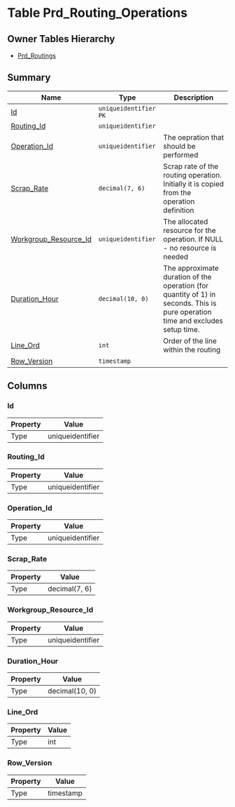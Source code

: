 # Table Prd_Routing_Operations


## Owner Tables Hierarchy

* [Prd_Routings](Prd_Routings.md)

## Summary

| Name | Type | Description |
| - | - | --- |
|[Id](#id)|`uniqueidentifier` `PK`||
|[Routing_Id](#routing_id)|`uniqueidentifier` ||
|[Operation_Id](#operation_id)|`uniqueidentifier` |The oepration that should be performed|
|[Scrap_Rate](#scrap_rate)|`decimal(7, 6)` |Scrap rate of the routing operation. Initially it is copied from the operation definition|
|[Workgroup_Resource_Id](#workgroup_resource_id)|`uniqueidentifier` |The allocated resource for the operation. If NULL - no resource is needed|
|[Duration_Hour](#duration_hour)|`decimal(10, 0)` |The approximate duration of the operation (for quantity of 1) in seconds. This is pure operation time and excludes setup time.|
|[Line_Ord](#line_ord)|`int` |Order of the line within the routing|
|[Row_Version](#row_version)|`timestamp` ||

## Columns

### Id

| Property | Value |
| - | - |
|Type|uniqueidentifier|

### Routing_Id

| Property | Value |
| - | - |
|Type|uniqueidentifier|

### Operation_Id

| Property | Value |
| - | - |
|Type|uniqueidentifier|

### Scrap_Rate

| Property | Value |
| - | - |
|Type|decimal(7, 6)|

### Workgroup_Resource_Id

| Property | Value |
| - | - |
|Type|uniqueidentifier|

### Duration_Hour

| Property | Value |
| - | - |
|Type|decimal(10, 0)|

### Line_Ord

| Property | Value |
| - | - |
|Type|int|

### Row_Version

| Property | Value |
| - | - |
|Type|timestamp|


